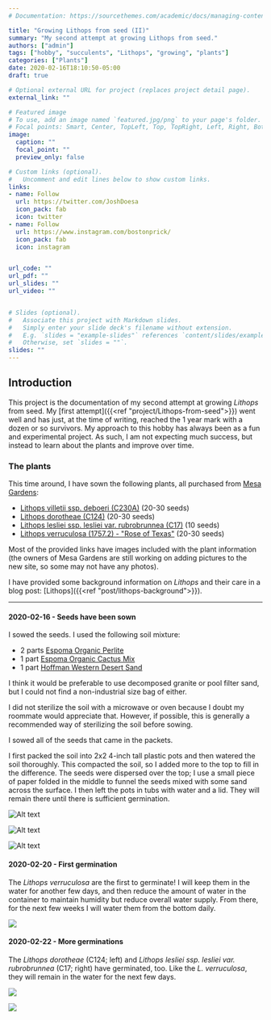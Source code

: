 ```yaml
---
# Documentation: https://sourcethemes.com/academic/docs/managing-content/

title: "Growing Lithops from seed (II)"
summary: "My second attempt at growing Lithops from seed."
authors: ["admin"]
tags: ["hobby", "succulents", "Lithops", "growing", "plants"]
categories: ["Plants"]
date: 2020-02-16T18:10:50-05:00
draft: true

# Optional external URL for project (replaces project detail page).
external_link: ""

# Featured image
# To use, add an image named `featured.jpg/png` to your page's folder.
# Focal points: Smart, Center, TopLeft, Top, TopRight, Left, Right, BottomLeft, Bottom, BottomRight.
image:
  caption: ""
  focal_point: ""
  preview_only: false

# Custom links (optional).
#   Uncomment and edit lines below to show custom links.
links:
- name: Follow
  url: https://twitter.com/JoshDoesa
  icon_pack: fab
  icon: twitter
- name: Follow
  url: https://www.instagram.com/bostonprick/
  icon_pack: fab
  icon: instagram


url_code: ""
url_pdf: ""
url_slides: ""
url_video: ""


# Slides (optional).
#   Associate this project with Markdown slides.
#   Simply enter your slide deck's filename without extension.
#   E.g. `slides = "example-slides"` references `content/slides/example-slides.md`.
#   Otherwise, set `slides = ""`.
slides: ""
---
```


## Introduction

This project is the documentation of my second attempt at growing *Lithops* from seed.
My [first attempt]({{<ref "project/Lithops-from-seed">}}) went well and has just, at the time of writing, reached the 1 year mark with a dozen or so survivors.
My approach to this hobby has always been as a fun and experimental project.
As such, I am not expecting much success, but instead to learn about the plants and improve over time.

### The plants

This time around, I have sown the following plants, all purchased from [Mesa Gardens](https://mesagarden.com):

- [Lithops villetii ssp. deboeri (C230A)](https://mesagarden.com/product/lithops-villetii-1767) (20-30 seeds)
- [Lithops dorotheae (C124)](https://mesagarden.com/product/lithops-dorotheae-1571) (20-30 seeds)
- [Lithops lesliei ssp. lesliei var. rubrobrunnea (C17)](https://mesagarden.com/product/lithops-lesliei-1651-5) (10 seeds)
- [Lithops verruculosa (1757.2) - "Rose of Texas"](https://mesagarden.com/product/lithops-verruculosa-1757-2) (20-30 seeds)

Most of the provided links have images included with the plant information (the owners of Mesa Gardens are still working on adding pictures to the new site, so some may not have any photos).

I have provided some background information on *Lithops* and their care in a blog post: [Lithops]({{<ref "post/lithops-background">}}).

---

#### 2020-02-16 - Seeds have been sown

I sowed the seeds.
I used the following soil mixture:

- 2 parts [Espoma Organic Perlite](https://www.amazon.com/Espoma-PR8-8-Quart-Organic-Perlite/dp/B002Y0AK6S/ref=sr_1_1?keywords=espoma+perlite&qid=1581897997&s=lawn-garden&sr=1-1)
- 1 part [Espoma Organic Cactus Mix](https://www.amazon.com/Espoma-CA8-4-8QT-Cactus-Pot/dp/B07JYRV59V/ref=sr_1_3?keywords=espoma+cactus&qid=1581897976&s=lawn-garden&sr=1-3)
- 1 part [Hoffman Western Desert Sand](https://www.amazon.com/Hoffman-14302-Western-Desert-Quarts/dp/B000RNH2U6)

I think it would be preferable to use decomposed granite or pool filter sand, but I could not find a non-industrial size bag of either.

I did not sterilize the soil with a microwave or oven because I doubt my roommate would appreciate that.
However, if possible, this is generally a recommended way of sterilizing the soil before sowing.

I sowed all of the seeds that came in the packets.

I first packed the soil into 2x2 4-inch tall plastic pots and then watered the soil thoroughly.
This compacted the soil, so I added more to the top to fill in the difference.
The seeds were dispersed over the top; I use a small piece of paper folded in the middle to funnel the seeds mixed with some sand across the surface.
I then left the pots in tubs with water and a lid.
They will remain there until there is sufficient germination.

![Alt text](images/2020-02-16/01_entire_setup.jpg)

![Alt text](images/2020-02-16/02_seeds.jpg)

![Alt text](images/2020-02-16/03_finished_sowing.jpg)

#### 2020-02-20 - First germination

The *Lithops verruculosa* are the first to germinate!
I will keep them in the water for another few days, and then reduce the amount of water in the container to maintain humidity but reduce overall water supply.
From there, for the next few weeks I will water them from the bottom daily.

![](images/2020-02-20/IMG_0320.JPG)

#### 2020-02-22 - More germinations

The *Lithops dorotheae* (C124; left) and *Lithops lesliei ssp. lesliei var. rubrobrunnea* (C17; right) have germinated, too.
Like the *L. verruculosa*, they will remain in the water for the next few days.

![](images/2020-02-22/lithops_lesliei_C17.JPG)

![](images/2020-02-22/lithops_dorotheae_C124.JPG)
